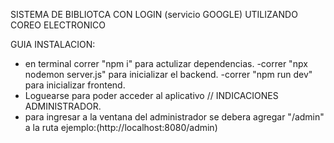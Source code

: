 SISTEMA DE BIBLIOTCA CON LOGIN (servicio GOOGLE) UTILIZANDO COREO ELECTRONICO

GUIA INSTALACION: 

- en terminal correr "npm i" para actulizar dependencias.
-correr "npx nodemon server.js" para inicializar el backend.
-correr "npm run dev" para inicializar frontend.
- Loguearse para poder acceder al aplicativo
//
INDICACIONES ADMINISTRADOR.
- para ingresar a la ventana del administrador se debera agregar "/admin" a la ruta ejemplo:(http://localhost:8080/admin)

